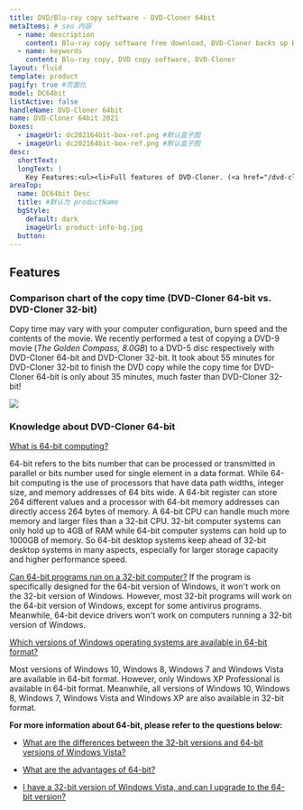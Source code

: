 ```yaml
---
title: DVD/Blu-ray copy software - DVD-Cloner 64bit
metaItems: # seo 内容
  - name: description
    content: Blu-ray copy software free download, DVD-Cloner backs up DVD/Blu-ray movies easily, perfect 1:1 DVD Copy
  - name: keywords
    content: Blu-ray copy, DVD copy software, DVD-Cloner
layout: fluid
template: product
pagify: true #页面化
model: DC64bit
listActive: false
handleName: DVD-Cloner 64bit
name: DVD-Cloner 64bit 2021
boxes:
  - imageUrl: dc202164bit-box-ref.png #默认盒子图
  - imageUrl: dc202164bit-box-ref.png #默认盒子图  
desc:
  shortText: 
  longText: |
    Key Features:<ul><li>Full features of DVD-Cloner. (<a href="/dvd-cloner/">Click here</a>&nbsp;to learn about all the features of DVD-Cloner.)</li><li>20% higher copy speed than DVD-Cloner.</li><li>Runs under Windows Vista 64-bit or later versions.</li></ul><strong>Note:</strong> With the registration code, you can register both DVD-Cloner and DVD-Cloner 64-bit.
areaTop:
  name: DC64bit Desc
  title: #默认为 productName
  bgStyle: 
    default: dark
    imageUrl: product-info-bg.jpg
  button: 
---
```



    

## Features

### Comparison chart of the copy time (DVD-Cloner 64-bit vs. DVD-Cloner 32-bit)

Copy time may vary with your computer configuration, burn speed and the contents of the movie. We recently performed a test of copying a DVD-9 movie (_The Golden Compass, 8.0GB_) to a DVD-5 disc respectively with DVD-Cloner 64-bit and DVD-Cloner 32-bit. It took about 55 minutes for DVD-Cloner 32-bit to finish the DVD copy while the copy time for DVD-Cloner 64-bit is only about 35 minutes, much faster than DVD-Cloner 32-bit!

![]({imageUrl}speed_table.gif)

### Knowledge about DVD-Cloner 64-bit

[What is 64-bit computing?]({kbUrl}what-is-64-bit-computing_346.html)

64-bit refers to the bits number that can be processed or transmitted in parallel or bits number used for single element in a data format. While 64-bit computing is the use of processors that have data path widths, integer size, and memory addresses of 64 bits wide. A 64-bit register can store 264 different values and a processor with 64-bit memory addresses can directly access 264 bytes of memory. A 64-bit CPU can handle much more memory and larger files than a 32-bit CPU. 32-bit computer systems can only hold up to 4GB of RAM while 64-bit computer systems can hold up to 1000GB of memory. So 64-bit desktop systems keep ahead of 32-bit desktop systems in many aspects, especially for larger storage capacity and higher performance speed.

[Can 64-bit programs run on a 32-bit computer?]({kbUrl}can-64-bit-programs-run-on-a-32-bit-computer_351.html)
If the program is specifically designed for the 64-bit version of Windows, it won't work on the 32-bit version of Windows. However, most 32-bit programs will work on the 64-bit version of Windows, except for some antivirus programs. Meanwhile, 64-bit device drivers won't work on computers running a 32-bit version of Windows.

[Which versions of Windows operating systems are available in 64-bit format?]({kbUrl}which-versions-of-windows-operating-systems-are-available-in-64-bit-format_347.html)

Most versions of Windows 10, Windows 8, Windows 7 and Windows Vista are available in 64-bit format. However, only Windows XP Professional is available in 64-bit format. Meanwhile, all versions of Windows 10, Windows 8, Windows 7, Windows Vista and Windows XP are also available in 32-bit format.

**For more information about 64-bit, please refer to the questions below:**

* [What are the differences between the 32-bit versions and 64-bit versions of Windows Vista?]({kbUrl}differences-between-the-32-bit-versions-and-64-bit-versions-of-windows-vista_345.html)

* [What are the advantages of 64-bit?]({kbUrl}about-uhd-copy-39.html)

* [I have a 32-bit version of Windows Vista, and can I upgrade to the 64-bit version?]({kbUrl}why-should-you-choose-a-plug-and-play-uhd-friendly-drive-instead-of-downgrading-firmware-diy_413.html)

